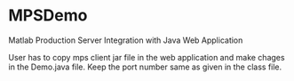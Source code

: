 # MPSDemo
Matlab Production Server Integration with Java Web Application

User has to copy mps client jar file in the web application and make chages in the Demo.java file. Keep the port number same as given in the class file.
